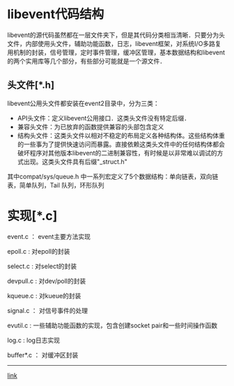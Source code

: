 # libevent代码结构
libevent的源代码虽然都在一层文件夹下，但是其代码分类相当清晰．只要分为头文件，内部使用头文件，辅助功能函数，日志，libevent框架，对系统I/O多路复用机制的封装，信号管理，定时事件管理，缓冲区管理，基本数据结构和libevent的两个实用库等几个部分，有些部分可能就是一个源文件．

## 头文件[*.h]
libevent公用头文件都安装在event2目录中，分为三类：
* API头文件：定义libevent公用接口．这类头文件没有特定后缀．
* 兼容头文件：为已放弃的函数提供兼容的头部包含定义
* 结构头文件：这类头文件以相对不稳定的布局定义各种结构体。这些结构体重的一些事为了提供快速访问而暴露。直接依赖这类头文件中的任何结构体都会破坏程序对其他版本libevent的二进制兼容性，有时候是以非常难以调试的方式出现。这类头文件具有后缀"_struct.h"

其中compat/sys/queue.h 中一系列宏定义了5个数据结构：单向链表，双向链表，简单队列，Tail 队列，环形队列
# 实现[*.c]
event.c ： event主要方法实现

epoll.c : 对epoll的封装

select.c : 对select的封装

devpull.c : 对dev/poll的封装

kqueue.c : 对kueue的封装

signal.c ： 对信号事件的处理

evutil.c : 一些辅助功能函数的实现，包含创建socket pair和一些时间操作函数

log.c : log日志实现

buffer*.c ： 对缓冲区封装

____
[link](http://www.cnblogs.com/hustcat/archive/2010/08/31/1814022.html)